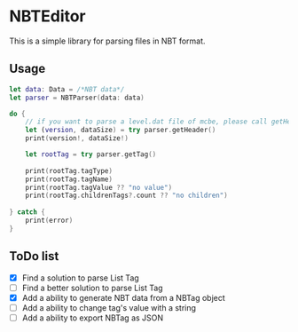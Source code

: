 # NBTEditor

This is a simple library for parsing files in NBT format.

## Usage

```swift
let data: Data = /*NBT data*/
let parser = NBTParser(data: data)

do {
    // if you want to parse a level.dat file of mcbe, please call getHeader() first
    let (version, dataSize) = try parser.getHeader()
    print(version!, dataSize!)

    let rootTag = try parser.getTag()
    
    print(rootTag.tagType)
    print(rootTag.tagName)
    print(rootTag.tagValue ?? "no value")
    print(rootTag.childrenTags?.count ?? "no children")
    
} catch {
	print(error)
}
```

## ToDo list

- [x] Find a solution to parse List Tag
- [ ] Find a better solution to parse List Tag
- [x] Add a ability to generate NBT data from a NBTag object
- [ ] Add a ability to change tag's value with a string
- [ ] Add a ability to export NBTag as JSON
